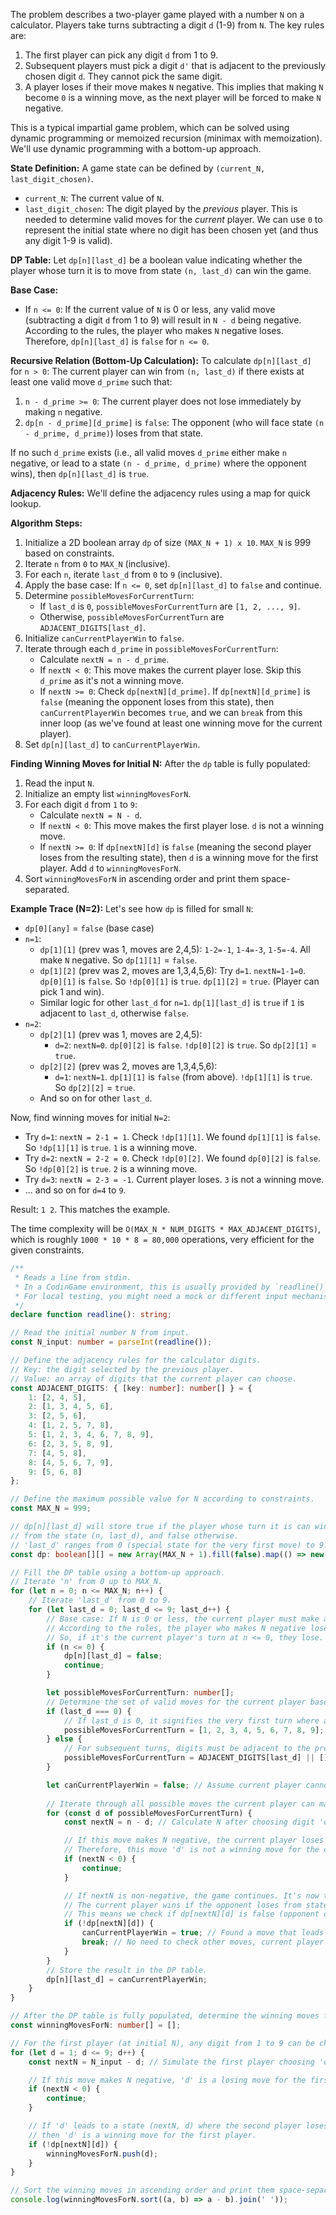 The problem describes a two-player game played with a number `N` on a calculator. Players take turns subtracting a digit `d` (1-9) from `N`. The key rules are:
1. The first player can pick any digit `d` from 1 to 9.
2. Subsequent players must pick a digit `d'` that is adjacent to the previously chosen digit `d`. They cannot pick the same digit.
3. A player loses if their move makes `N` negative. This implies that making `N` become `0` is a winning move, as the next player will be forced to make `N` negative.

This is a typical impartial game problem, which can be solved using dynamic programming or memoized recursion (minimax with memoization). We'll use dynamic programming with a bottom-up approach.

**State Definition:**
A game state can be defined by `(current_N, last_digit_chosen)`.
- `current_N`: The current value of `N`.
- `last_digit_chosen`: The digit played by the *previous* player. This is needed to determine valid moves for the *current* player. We can use `0` to represent the initial state where no digit has been chosen yet (and thus any digit 1-9 is valid).

**DP Table:**
Let `dp[n][last_d]` be a boolean value indicating whether the player whose turn it is to move from state `(n, last_d)` can win the game.

**Base Case:**
- If `n <= 0`: If the current value of `N` is 0 or less, any valid move (subtracting a digit `d` from 1 to 9) will result in `N - d` being negative. According to the rules, the player who makes `N` negative loses. Therefore, `dp[n][last_d]` is `false` for `n <= 0`.

**Recursive Relation (Bottom-Up Calculation):**
To calculate `dp[n][last_d]` for `n > 0`:
The current player can win from `(n, last_d)` if there exists at least one valid move `d_prime` such that:
1. `n - d_prime >= 0`: The current player does not lose immediately by making `n` negative.
2. `dp[n - d_prime][d_prime]` is `false`: The opponent (who will face state `(n - d_prime, d_prime)`) loses from that state.

If no such `d_prime` exists (i.e., all valid moves `d_prime` either make `n` negative, or lead to a state `(n - d_prime, d_prime)` where the opponent wins), then `dp[n][last_d]` is `true`.

**Adjacency Rules:**
We'll define the adjacency rules using a map for quick lookup.



**Algorithm Steps:**
1. Initialize a 2D boolean array `dp` of size `(MAX_N + 1) x 10`. `MAX_N` is 999 based on constraints.
2. Iterate `n` from `0` to `MAX_N` (inclusive).
3. For each `n`, iterate `last_d` from `0` to `9` (inclusive).
4. Apply the base case: If `n <= 0`, set `dp[n][last_d]` to `false` and continue.
5. Determine `possibleMovesForCurrentTurn`:
   - If `last_d` is `0`, `possibleMovesForCurrentTurn` are `[1, 2, ..., 9]`.
   - Otherwise, `possibleMovesForCurrentTurn` are `ADJACENT_DIGITS[last_d]`.
6. Initialize `canCurrentPlayerWin` to `false`.
7. Iterate through each `d_prime` in `possibleMovesForCurrentTurn`:
   - Calculate `nextN = n - d_prime`.
   - If `nextN < 0`: This move makes the current player lose. Skip this `d_prime` as it's not a winning move.
   - If `nextN >= 0`: Check `dp[nextN][d_prime]`. If `dp[nextN][d_prime]` is `false` (meaning the opponent loses from this state), then `canCurrentPlayerWin` becomes `true`, and we can `break` from this inner loop (as we've found at least one winning move for the current player).
8. Set `dp[n][last_d]` to `canCurrentPlayerWin`.

**Finding Winning Moves for Initial N:**
After the `dp` table is fully populated:
1. Read the input `N`.
2. Initialize an empty list `winningMovesForN`.
3. For each digit `d` from `1` to `9`:
   - Calculate `nextN = N - d`.
   - If `nextN < 0`: This move makes the first player lose. `d` is not a winning move.
   - If `nextN >= 0`: If `dp[nextN][d]` is `false` (meaning the second player loses from the resulting state), then `d` is a winning move for the first player. Add `d` to `winningMovesForN`.
4. Sort `winningMovesForN` in ascending order and print them space-separated.

**Example Trace (N=2):**
Let's see how `dp` is filled for small `N`:
- `dp[0][any]` = `false` (base case)
- `n=1`:
  - `dp[1][1]` (prev was 1, moves are 2,4,5): `1-2=-1`, `1-4=-3`, `1-5=-4`. All make `N` negative. So `dp[1][1]` = `false`.
  - `dp[1][2]` (prev was 2, moves are 1,3,4,5,6): Try `d=1`. `nextN=1-1=0`. `dp[0][1]` is `false`. So `!dp[0][1]` is `true`. `dp[1][2]` = `true`. (Player can pick 1 and win).
  - Similar logic for other `last_d` for `n=1`. `dp[1][last_d]` is `true` if `1` is adjacent to `last_d`, otherwise `false`.
- `n=2`:
  - `dp[2][1]` (prev was 1, moves are 2,4,5):
    - `d=2`: `nextN=0`. `dp[0][2]` is `false`. `!dp[0][2]` is `true`. So `dp[2][1]` = `true`.
  - `dp[2][2]` (prev was 2, moves are 1,3,4,5,6):
    - `d=1`: `nextN=1`. `dp[1][1]` is `false` (from above). `!dp[1][1]` is `true`. So `dp[2][2]` = `true`.
  - And so on for other `last_d`.

Now, find winning moves for initial `N=2`:
- Try `d=1`: `nextN = 2-1 = 1`. Check `!dp[1][1]`. We found `dp[1][1]` is `false`. So `!dp[1][1]` is `true`. `1` is a winning move.
- Try `d=2`: `nextN = 2-2 = 0`. Check `!dp[0][2]`. We found `dp[0][2]` is `false`. So `!dp[0][2]` is `true`. `2` is a winning move.
- Try `d=3`: `nextN = 2-3 = -1`. Current player loses. `3` is not a winning move.
- ... and so on for `d=4` to `9`.

Result: `1 2`. This matches the example.

The time complexity will be `O(MAX_N * NUM_DIGITS * MAX_ADJACENT_DIGITS)`, which is roughly `1000 * 10 * 8 = 80,000` operations, very efficient for the given constraints.

```typescript
/**
 * Reads a line from stdin.
 * In a CodinGame environment, this is usually provided by `readline()`.
 * For local testing, you might need a mock or different input mechanism.
 */
declare function readline(): string;

// Read the initial number N from input.
const N_input: number = parseInt(readline());

// Define the adjacency rules for the calculator digits.
// Key: the digit selected by the previous player.
// Value: an array of digits that the current player can choose.
const ADJACENT_DIGITS: { [key: number]: number[] } = {
    1: [2, 4, 5],
    2: [1, 3, 4, 5, 6],
    3: [2, 5, 6],
    4: [1, 2, 5, 7, 8],
    5: [1, 2, 3, 4, 6, 7, 8, 9],
    6: [2, 3, 5, 8, 9],
    7: [4, 5, 8],
    8: [4, 5, 6, 7, 9],
    9: [5, 6, 8]
};

// Define the maximum possible value for N according to constraints.
const MAX_N = 999;

// dp[n][last_d] will store true if the player whose turn it is can win
// from the state (n, last_d), and false otherwise.
// 'last_d' ranges from 0 (special state for the very first move) to 9.
const dp: boolean[][] = new Array(MAX_N + 1).fill(false).map(() => new Array(10).fill(false));

// Fill the DP table using a bottom-up approach.
// Iterate 'n' from 0 up to MAX_N.
for (let n = 0; n <= MAX_N; n++) {
    // Iterate 'last_d' from 0 to 9.
    for (let last_d = 0; last_d <= 9; last_d++) {
        // Base case: If N is 0 or less, the current player must make a move that results in N being negative.
        // According to the rules, the player who makes N negative loses.
        // So, if it's the current player's turn at n <= 0, they lose.
        if (n <= 0) {
            dp[n][last_d] = false;
            continue;
        }

        let possibleMovesForCurrentTurn: number[];
        // Determine the set of valid moves for the current player based on 'last_d'.
        if (last_d === 0) {
            // If last_d is 0, it signifies the very first turn where any digit 1-9 can be chosen.
            possibleMovesForCurrentTurn = [1, 2, 3, 4, 5, 6, 7, 8, 9];
        } else {
            // For subsequent turns, digits must be adjacent to the previously chosen 'last_d'.
            possibleMovesForCurrentTurn = ADJACENT_DIGITS[last_d] || [];
        }

        let canCurrentPlayerWin = false; // Assume current player cannot win until a winning move is found.
        
        // Iterate through all possible moves the current player can make.
        for (const d of possibleMovesForCurrentTurn) {
            const nextN = n - d; // Calculate N after choosing digit 'd'.

            // If this move makes N negative, the current player loses by making this specific move.
            // Therefore, this move 'd' is not a winning move for the current player.
            if (nextN < 0) {
                continue; 
            }

            // If nextN is non-negative, the game continues. It's now the opponent's turn at (nextN, d).
            // The current player wins if the opponent loses from state (nextN, d).
            // This means we check if dp[nextN][d] is false (opponent cannot win).
            if (!dp[nextN][d]) {
                canCurrentPlayerWin = true; // Found a move that leads to current player's victory.
                break; // No need to check other moves, current player already has a winning strategy.
            }
        }
        // Store the result in the DP table.
        dp[n][last_d] = canCurrentPlayerWin;
    }
}

// After the DP table is fully populated, determine the winning moves for the initial N.
const winningMovesForN: number[] = [];

// For the first player (at initial N), any digit from 1 to 9 can be chosen.
for (let d = 1; d <= 9; d++) {
    const nextN = N_input - d; // Simulate the first player choosing 'd'.

    // If this move makes N negative, 'd' is a losing move for the first player.
    if (nextN < 0) {
        continue;
    }

    // If 'd' leads to a state (nextN, d) where the second player loses (i.e., dp[nextN][d] is false),
    // then 'd' is a winning move for the first player.
    if (!dp[nextN][d]) {
        winningMovesForN.push(d);
    }
}

// Sort the winning moves in ascending order and print them space-separated.
console.log(winningMovesForN.sort((a, b) => a - b).join(' '));

```